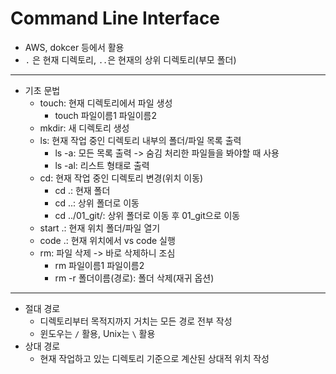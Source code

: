 # Command Line Interface
- AWS, dokcer 등에서 활용
- `.` 은 현재 디렉토리, `..`은 현재의 상위 디렉토리(부모 폴더)
---
- 기초 문법
  - touch: 현재 디렉토리에서 파일 생성
    - touch 파일이름1 파일이름2
  - mkdir: 새 디렉토리 생성
  - ls: 현재 작업 중인 디렉토리 내부의 폴더/파일 목록 출력
    - ls -a: 모든 목록 출력 -> 숨김 처리한 파일들을 봐야할 때 사용
    - ls -al: 리스트 형태로 출력
  - cd: 현재 작업 중인 디렉토리 변경(위치 이동)
    - cd .: 현재 폴더
    - cd ..: 상위 폴더로 이동
    - cd ../01_git/: 상위 폴더로 이동 후 01_git으로 이동
  - start .: 현재 위치 폴더/파일 열기
  - code .: 현재 위치에서 vs code 실행
  - rm: 파일 삭제 -> 바로 삭제하니 조심
    - rm 파일이름1 파일이름2
    - rm -r 폴더이름(경로): 폴더 삭제(재귀 옵션)
---
- 절대 경로
  - 디렉토리부터 목적지까지 거치는 모든 경로 전부 작성
  - 윈도우는 `/` 활용, Unix는 `\` 활용
- 상대 경로
  - 현재 작업하고 있는 디렉토리 기준으로 계산된 상대적 위치 작성
